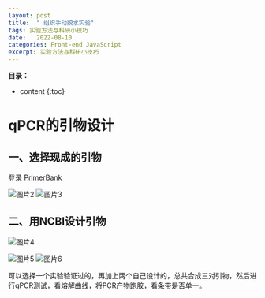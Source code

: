 ```yaml
---
layout: post
title:  " 组织手动脱水实验"
tags: 实验方法与科研小技巧
date:   2022-08-10
categories: Front-end JavaScript
excerpt: 实验方法与科研小技巧
---
```



**目录：**

* content
{:toc}


# qPCR的引物设计

## 一、选择现成的引物
登录 [PrimerBank](https://pga.mgh.harvard.edu/primerbank/)

![图片2](https://user-images.githubusercontent.com/61654690/183792553-e0553633-a7b3-43f9-8fe2-7b51d76216d5.png)
![图片3](https://user-images.githubusercontent.com/61654690/183792667-e2c111df-d991-4b5f-b3d4-fee842341d80.png)

## 二、用NCBI设计引物
![图片4](https://user-images.githubusercontent.com/61654690/183792878-60786bfc-4bb5-4f78-8960-f5ad65897615.png)

![图片5](https://user-images.githubusercontent.com/61654690/183792947-a438a5b5-e356-478f-bca5-cba24a5c0de7.png)
![图片6](https://user-images.githubusercontent.com/61654690/183793044-101742e0-a429-4b25-8030-2937e40f2e36.png)

可以选择一个实验验证过的，再加上两个自己设计的，总共合成三对引物，然后进行qPCR测试，看熔解曲线，将PCR产物跑胶，看条带是否单一。
